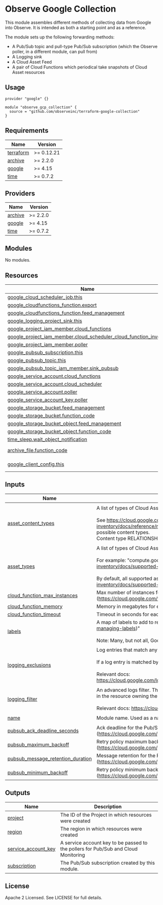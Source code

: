 # Observe Google Collection

This module assembles different methods of collecting data from Google into Observe. It is intended as both a starting point and as a reference.

The module sets up the following forwarding methods:

- A Pub/Sub topic and pull-type Pub/Sub subscription (which the Observe poller, in a different module, can pull from)
- A Logging sink
- A Cloud Asset Feed
- A pair of Cloud Functions which periodical take snapshots of Cloud Asset resources


## Usage

```hcl
provider "google" {}

module "observe_gcp_collection" {
  source = "github.com/observeinc/terraform-google-collection"
}
```

<!-- BEGINNING OF PRE-COMMIT-TERRAFORM DOCS HOOK -->
## Requirements

| Name | Version |
|------|---------|
| <a name="requirement_terraform"></a> [terraform](#requirement\_terraform) | >= 0.12.21 |
| <a name="requirement_archive"></a> [archive](#requirement\_archive) | >= 2.2.0 |
| <a name="requirement_google"></a> [google](#requirement\_google) | >= 4.15 |
| <a name="requirement_time"></a> [time](#requirement\_time) | >= 0.7.2 |

## Providers

| Name | Version |
|------|---------|
| <a name="provider_archive"></a> [archive](#provider\_archive) | >= 2.2.0 |
| <a name="provider_google"></a> [google](#provider\_google) | >= 4.15 |
| <a name="provider_time"></a> [time](#provider\_time) | >= 0.7.2 |

## Modules

No modules.

## Resources

| Name | Type |
|------|------|
| [google_cloud_scheduler_job.this](https://registry.terraform.io/providers/hashicorp/google/latest/docs/resources/cloud_scheduler_job) | resource |
| [google_cloudfunctions_function.export](https://registry.terraform.io/providers/hashicorp/google/latest/docs/resources/cloudfunctions_function) | resource |
| [google_cloudfunctions_function.feed_management](https://registry.terraform.io/providers/hashicorp/google/latest/docs/resources/cloudfunctions_function) | resource |
| [google_logging_project_sink.this](https://registry.terraform.io/providers/hashicorp/google/latest/docs/resources/logging_project_sink) | resource |
| [google_project_iam_member.cloud_functions](https://registry.terraform.io/providers/hashicorp/google/latest/docs/resources/project_iam_member) | resource |
| [google_project_iam_member.cloud_scheduler_cloud_function_invoker](https://registry.terraform.io/providers/hashicorp/google/latest/docs/resources/project_iam_member) | resource |
| [google_project_iam_member.poller](https://registry.terraform.io/providers/hashicorp/google/latest/docs/resources/project_iam_member) | resource |
| [google_pubsub_subscription.this](https://registry.terraform.io/providers/hashicorp/google/latest/docs/resources/pubsub_subscription) | resource |
| [google_pubsub_topic.this](https://registry.terraform.io/providers/hashicorp/google/latest/docs/resources/pubsub_topic) | resource |
| [google_pubsub_topic_iam_member.sink_pubsub](https://registry.terraform.io/providers/hashicorp/google/latest/docs/resources/pubsub_topic_iam_member) | resource |
| [google_service_account.cloud_functions](https://registry.terraform.io/providers/hashicorp/google/latest/docs/resources/service_account) | resource |
| [google_service_account.cloud_scheduler](https://registry.terraform.io/providers/hashicorp/google/latest/docs/resources/service_account) | resource |
| [google_service_account.poller](https://registry.terraform.io/providers/hashicorp/google/latest/docs/resources/service_account) | resource |
| [google_service_account_key.poller](https://registry.terraform.io/providers/hashicorp/google/latest/docs/resources/service_account_key) | resource |
| [google_storage_bucket.feed_management](https://registry.terraform.io/providers/hashicorp/google/latest/docs/resources/storage_bucket) | resource |
| [google_storage_bucket.function_code](https://registry.terraform.io/providers/hashicorp/google/latest/docs/resources/storage_bucket) | resource |
| [google_storage_bucket_object.feed_management](https://registry.terraform.io/providers/hashicorp/google/latest/docs/resources/storage_bucket_object) | resource |
| [google_storage_bucket_object.function_code](https://registry.terraform.io/providers/hashicorp/google/latest/docs/resources/storage_bucket_object) | resource |
| [time_sleep.wait_object_notification](https://registry.terraform.io/providers/hashicorp/time/latest/docs/resources/sleep) | resource |
| [archive_file.function_code](https://registry.terraform.io/providers/hashicorp/archive/latest/docs/data-sources/file) | data source |
| [google_client_config.this](https://registry.terraform.io/providers/hashicorp/google/latest/docs/data-sources/client_config) | data source |

## Inputs

| Name | Description | Type | Default | Required |
|------|-------------|------|---------|:--------:|
| <a name="input_asset_content_types"></a> [asset\_content\_types](#input\_asset\_content\_types) | A list of types of Cloud Asset content types that will be exported to observe.<br><br>See https://cloud.google.com/asset-inventory/docs/reference/rest/v1p7beta1/TopLevel/exportAssets#ContentType for a description of possible content types.<br>Content type RELATIONSHIP is not supported. | `list(string)` | <pre>[<br>  "RESOURCE",<br>  "IAM_POLICY",<br>  "ORG_POLICY",<br>  "ACCESS_POLICY"<br>]</pre> | no |
| <a name="input_asset_types"></a> [asset\_types](#input\_asset\_types) | A list of types of Cloud Asset assets that will be exported to Observe.<br><br>For example: "compute.googleapis.com/Disk". See https://cloud.google.com/asset-inventory/docs/supported-asset-types for a list of all supported asset types.<br><br>By default, all supported assets are fetched (https://cloud.google.com/asset-inventory/docs/supported-asset-types) | `list(string)` | <pre>[<br>  ".*"<br>]</pre> | no |
| <a name="input_cloud_function_max_instances"></a> [cloud\_function\_max\_instances](#input\_cloud\_function\_max\_instances) | Max number of instances for each Cloud Function (https://cloud.google.com/functions/docs/configuring/max-instances) | `number` | `5` | no |
| <a name="input_cloud_function_memory"></a> [cloud\_function\_memory](#input\_cloud\_function\_memory) | Memory in megabytes for each Cloud Function | `number` | `256` | no |
| <a name="input_cloud_function_timeout"></a> [cloud\_function\_timeout](#input\_cloud\_function\_timeout) | Timeout in seconds for each Cloud Function | `number` | `300` | no |
| <a name="input_labels"></a> [labels](#input\_labels) | A map of labels to add to resources (https://cloud.google.com/resource-manager/docs/creating-managing-labels)"<br><br>Note: Many, but not all, Google Cloud SDK resources support labels. | `map(string)` | `{}` | no |
| <a name="input_logging_exclusions"></a> [logging\_exclusions](#input\_logging\_exclusions) | Log entries that match any of these exclusion filters will not be exported.<br><br>If a log entry is matched by both logging\_filter and one of logging\_exclusions it will not be exported.<br><br>Relevant docs: https://cloud.google.com/logging/docs/reference/v2/rest/v2/billingAccounts.exclusions#LogExclusion | <pre>list(object({<br>    name        = string<br>    description = string<br>    filter      = string<br>    disabled    = string<br>  }))</pre> | `[]` | no |
| <a name="input_logging_filter"></a> [logging\_filter](#input\_logging\_filter) | An advanced logs filter. The only exported log entries are those that are<br>in the resource owning the sink and that match the filter.<br><br>Relevant docs: https://cloud.google.com/logging/docs/view/building-queries | `string` | `""` | no |
| <a name="input_name"></a> [name](#input\_name) | Module name. Used as a name prefix. | `string` | `"observe-collection"` | no |
| <a name="input_pubsub_ack_deadline_seconds"></a> [pubsub\_ack\_deadline\_seconds](#input\_pubsub\_ack\_deadline\_seconds) | Ack deadline for the Pub/Sub subscription (https://cloud.google.com/pubsub/docs/reference/rest/v1/projects.subscriptions) | `number` | `60` | no |
| <a name="input_pubsub_maximum_backoff"></a> [pubsub\_maximum\_backoff](#input\_pubsub\_maximum\_backoff) | Retry policy maximum backoff for the Pub/Sub subscription (https://cloud.google.com/pubsub/docs/reference/rest/v1/projects.subscriptions) | `string` | `"600s"` | no |
| <a name="input_pubsub_message_retention_duration"></a> [pubsub\_message\_retention\_duration](#input\_pubsub\_message\_retention\_duration) | Message retention for the Pub/Sub subscription (https://cloud.google.com/pubsub/docs/reference/rest/v1/projects.subscriptions) | `string` | `"86400s"` | no |
| <a name="input_pubsub_minimum_backoff"></a> [pubsub\_minimum\_backoff](#input\_pubsub\_minimum\_backoff) | Retry policy minimum backoff for the Pub/Sub subscription (https://cloud.google.com/pubsub/docs/reference/rest/v1/projects.subscriptions) | `string` | `"10s"` | no |

## Outputs

| Name | Description |
|------|-------------|
| <a name="output_project"></a> [project](#output\_project) | The ID of the Project in which resources were created |
| <a name="output_region"></a> [region](#output\_region) | The region in which resources were created |
| <a name="output_service_account_key"></a> [service\_account\_key](#output\_service\_account\_key) | A service account key to be passed to the pollers for Pub/Sub and Cloud Monitoring |
| <a name="output_subscription"></a> [subscription](#output\_subscription) | The Pub/Sub subscription created by this module. |
<!-- END OF PRE-COMMIT-TERRAFORM DOCS HOOK -->

## License

Apache 2 Licensed. See LICENSE for full details.
